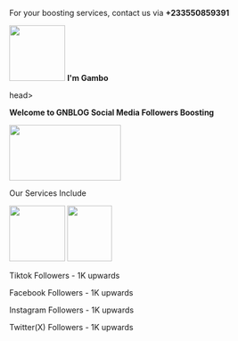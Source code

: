 <html lang="en" xmlns="http://www.w3.org/1999/html">
<head>
  <meta charset="UTF-8">
  <title> Boast Centre </title>
</head>
<body>
<p class="editing-note" >For your boosting services, contact us via <strong> +233550859391 </strong> </p>
<img src=""><img src="../../OneDrive/Desktop/waxdfgff copy.jpg" height="100" width="100"/>

</body>
<strong> I'm Gambo </strong>
</html>

<!doctype html>
<html class="no-js" lang="" xmlns="http://www.w3.org/1999/html" xmlns="http://www.w3.org/1999/html">

<head>
  <meta charset="utf-8">
  <meta name="viewport" content="width=device-width, initial-scale=1">
  <title> GNBLOG BOOSTING SERVICES </title>

  head>

<body>
  <!-- Add your site or application content here -->
  <p> <strong> Welcome to GNBLOG Social Media Followers Boosting</strong> </p>
  <img src=https://www.takepayments.com/media/ajwlbye4/social-medai.jpg?center=0.47811145973405056,0.65441506051098164&mode=crop&width=1200&height=600&rnd=132421548104930000 width="200" height="100">
  <p> Our Services Include</p>
  <p> <img src="https://img.freepik.com/premium-photo/3d-realistic-tiktok-icon_1082758-2466.jpg?w=740" width="100" height="100"> <img src="https://img.freepik.com/free-psd/social-media-logo-design_23-2151320973.jpg?t=st=1729775017~exp=1729778617~hmac=d24ee9b2acc4201f2d63180e162e62245d8971ff38e887156a4791e525152994&w=740 " width="80" height="100">
  <p>Tiktok Followers - 1K upwards </p>
  <p> Facebook Followers - 1K upwards </p>
  <p> Instagram Followers - 1K upwards </p>
  <p> Twitter(X) Followers - 1K upwards </p><script src="js/app.js"></script>

</body>

</html>
